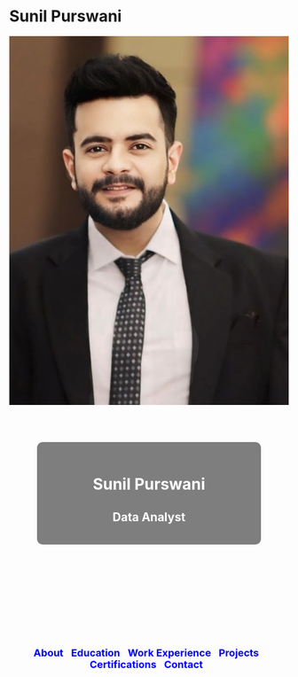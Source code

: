 # Sunil Purswani

![Profile Image](https://github.com/sunilpurswani/Portfolio/blob/main/IMG_3824.jpg)

<div id="front-page">
  <div id="backdrop">
    <h1>Sunil Purswani</h1>
    <h2>Data Analyst</h2>
  </div>
</div>

<ul id="tabs">
    <li><a href="#about">About</a></li>
    <li><a href="#education">Education</a></li>
    <li><a href="#work-experience">Work Experience</a></li>
    <li><a href="#projects">Projects</a></li>
    <li><a href="#certifications">Certifications</a></li>
    <li><a href="#contact">Contact</a></li>
</ul>

<div id="tab-content">
    <div id="about" class="tab">
        ## About Me

        Hello! I'm Sunil Purswani, a Master's in Analytics candidate at Northeastern University, dedicated to leveraging data-driven insights for impactful decision-making. With four years of professional experience, I have a practical understanding of applying analytical techniques to real-world challenges. I am proficient in Python, R, SQL, Tableau, and Microsoft Excel.

        ## Skills

        - **Programming Languages**: Python, R, SQL, Java, HTML/CSS, C++
        - **Libraries & Packages**: NumPy, Pandas, Scikit-learn, Matplotlib, ggplot2, SAS, SPSS
        - **Tools & IDEs**: Jupyter Notebook, Power BI, Tableau, MS Office, Anaconda, VS Code
        - **Database Tools**: MySQL, SQLite, MongoDB, PostgreSQL
        - **Technologies**: HTML, CSS, GitHub, Hadoop, Apache Spark, Cloudera, Microsoft Azure, Google Sheets
        - **Visualization Tools**: Tableau, Python Libraries, Google Data Studio
        - **Other Skills**: Data analysis, Data science, Statistical analysis, Machine learning, UAT Automation, Predictive modeling, Data visualization, Business intelligence, Data mining, Data-driven decision making, Statistical modeling, Business analytics, Quantitative analysis, Data interpretation, Dashboard creation, Big data, Project management, NLP, Deep learning, Time series, validation, consulting, ETL, BI, Algorithm, Neural Networks, Data wrangling, Cloud computing
    </div>

    <div id="education" class="tab">
        ## Education

        **Northeastern University**, Boston, USA  
        Master of Science in Analytics (September 2023 - December 2025)

        **Prestige Institute of Management and Research**, Indore, India  
        Master of Business Administration (May 2019 - June 2021)

        **Shri Vaishnav Institute of Technology and Science**, Indore, India  
        Bachelor of Engineering (May 2012 - June 2017)
    </div>

    <div id="work-experience" class="tab">
        ## Work Experience

        **HDFC Life**, Indore, India  
        Bancassurance Analytics Manager (May 2021 - August 2023)
        - Ensured successful business ramp-up by collaborating with channel partner HDFC Bank, using data insights to guide the sales team and develop tailored financial solutions for customers.
        - Maintained HDFC Life's market share at 92% through data-driven strategies, driving substantial revenue growth.
        - Conducted thorough market analyses and increased planning effectiveness by 15% through valuable data insights.
        - Utilized presentation skills to effectively communicate analytical insights and user requirements at networking events and presentations, optimizing resource allocation in branches for maximum productivity.

        **Warcraft IT Pvt. Ltd.**, Indore, India  
        Operations Assistant (April 2018 - May 2019)
        - Contributed to project implementation by assisting in planning, coordination, and execution for seamless delivery.
        - Improved customer satisfaction by 25% through exceptional customer support, cultivating robust client relationships.
        - Enhanced lead generation efforts, expanding the project's market reach through strategic initiatives.

        **Systango Pvt. Ltd.**, Indore, India  
        Software Engineer Trainee (September 2017 - March 2018)
        - Contributed to the development of an engaging food delivery website using JSP Servlets and JavaScript.
        - Developed advanced proficiency in utilizing data structures, multithreading, and exception handling techniques.
        - Actively participated in the end-to-end development process, leading to the successful delivery of a seamless and user-friendly web application.
    </div>

    <div id="projects" class="tab">
        ## Projects

        **Cardiovascular Disease Risk Prediction | Python, R Studio, MS-Excel**  
        - Analyzed heart disease data for US adults using Python and R, ensuring data integrity through data transformation.
        - Executed exploratory data analysis and visualization techniques to uncover insights and correlations between variables.
        - Deployed Logistic Regression, K-Means Clustering, and LDA models to provide strategic business insights.

        **Boston Housing Data Cleaning & Analysis | R Studio, Tableau**  
        - Investigated demographic and socio-economic factors of Boston housing data, ensuring accuracy through data cleaning.
        - Conducted exploratory data analysis and applied correlation and regression models to extract deeper insights.
        - Leveraged R Studio, Tableau, and Qlik for visualization and dashboard creation to present findings.

        **HIV Prediction in South Asia | SQL, MS-Excel, R Studio**  
        - Utilized advanced SQL queries and MS Excel to analyze and visualize health data from 80% of South Asian countries.
        - Employed R Studio for comprehensive exploratory data analysis, enriching insights into HIV prevalence trends.
        - Enhanced database functionality by implementing data importation, type modification, and SQL calculations to evaluate the population impact of HIV.

        **NYPD Arrest Data Analysis | Python, SQL, R Studio, Tableau**  
        - Utilized Python libraries (Matplotlib, NumPy, Pandas, Scikit-Learn) and SQL for data preprocessing, exploratory data analysis (EDA), and clustering analysis to identify crime patterns and demographic trends in NYPD arrest data.
        - Created interactive Tableau dashboards to visualize key insights, including the top 10 offenses, demographic distribution of arrestees, and geographical hotspots, aiding in strategic resource allocation for law enforcement.
        - Analyzed temporal patterns, demographic influences, and geographical distributions of arrests, providing actionable insights for informed decision-making and community engagement.
    </div>

    <div id="certifications" class="tab">
        ## Certifications

        ![Coursera](https://path-to-your-coursera-image)  
        **Course Name**
        Description...

        ![LinkedIn](https://path-to-your-linkedin-image)  
        **Course Name**
        Description...
    </div>

    <div id="contact" class="tab">
        ## Contact

        - **Email**: [purswani.su@northeastern.edu](mailto:purswani.su@northeastern.edu)
        - **LinkedIn**: [https://www.linkedin.com/in/sunilpurswani/](https://www.linkedin.com/in/sunilpurswani/)
    </div>
</div>

<style>
    #front-page {
        text-align: center;
        color: white;
        background-image: url('https://path-to-your-background-image.jpg');
        background-size: cover;
        background-position: center;
        padding: 50px;
        height: 300px;
    }
    #backdrop {
        background-color: rgba(0, 0, 0, 0.5);
        padding: 20px;
        border-radius: 10px;
    }
    #tabs {
        list-style-type: none;
        padding: 0;
        text-align: center;
        margin-top: 20px;
    }
    #tabs li {
        display: inline;
        margin-right: 10px;
    }
    #tabs a {
        text-decoration: none;
        color: blue;
        font-size: 18px;
        font-weight: bold;
    }
    .tab {
        display: none;
    }
    .tab:target {
        display: block;
    }
</style>

